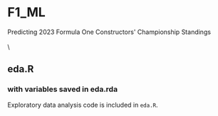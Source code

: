# F1_ML
Predicting 2023 Formula One Constructors' Championship Standings
\
\
\

## eda.R
### with variables saved in eda.rda
Exploratory data analysis code is included in `eda.R`.
